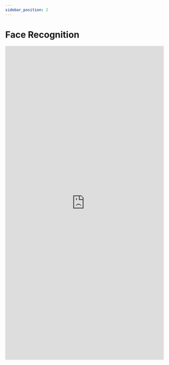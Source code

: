 ```yaml
---
sidebar_position: 2
---
```


# Face Recognition

<iframe 
  src="https://drive.google.com/file/d/1EkNejqHlSmekiYaSRG2MIyEM7eCWv2cL/preview" 
  width="100%" 
  height="1000px"
  frameBorder="0">
</iframe>
